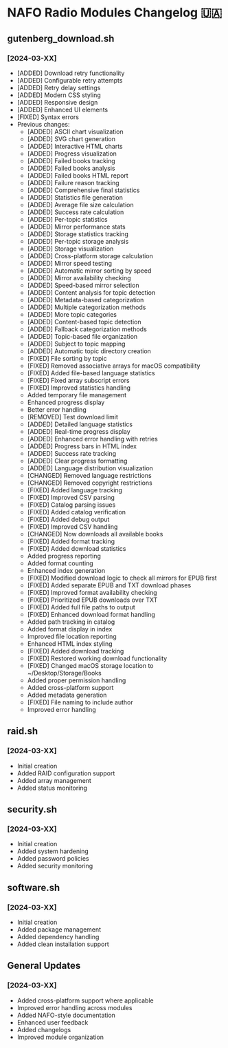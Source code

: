 # NAFO Radio Modules Changelog 🇺🇦

## gutenberg_download.sh
### [2024-03-XX]
- [ADDED] Download retry functionality
- [ADDED] Configurable retry attempts
- [ADDED] Retry delay settings
- [ADDED] Modern CSS styling
- [ADDED] Responsive design
- [ADDED] Enhanced UI elements
- [FIXED] Syntax errors
- Previous changes:
  - [ADDED] ASCII chart visualization
  - [ADDED] SVG chart generation
  - [ADDED] Interactive HTML charts
  - [ADDED] Progress visualization
  - [ADDED] Failed books tracking
  - [ADDED] Failed books analysis
  - [ADDED] Failed books HTML report
  - [ADDED] Failure reason tracking
  - [ADDED] Comprehensive final statistics
  - [ADDED] Statistics file generation
  - [ADDED] Average file size calculation
  - [ADDED] Success rate calculation
  - [ADDED] Per-topic statistics
  - [ADDED] Mirror performance stats
  - [ADDED] Storage statistics tracking
  - [ADDED] Per-topic storage analysis
  - [ADDED] Storage visualization
  - [ADDED] Cross-platform storage calculation
  - [ADDED] Mirror speed testing
  - [ADDED] Automatic mirror sorting by speed
  - [ADDED] Mirror availability checking
  - [ADDED] Speed-based mirror selection
  - [ADDED] Content analysis for topic detection
  - [ADDED] Metadata-based categorization
  - [ADDED] Multiple categorization methods
  - [ADDED] More topic categories
  - [ADDED] Content-based topic detection
  - [ADDED] Fallback categorization methods
  - [ADDED] Topic-based file organization
  - [ADDED] Subject to topic mapping
  - [ADDED] Automatic topic directory creation
  - [FIXED] File sorting by topic
  - [FIXED] Removed associative arrays for macOS compatibility
  - [FIXED] Added file-based language statistics
  - [FIXED] Fixed array subscript errors
  - [FIXED] Improved statistics handling
  - Added temporary file management
  - Enhanced progress display
  - Better error handling
  - [REMOVED] Test download limit
  - [ADDED] Detailed language statistics
  - [ADDED] Real-time progress display
  - [ADDED] Enhanced error handling with retries
  - [ADDED] Progress bars in HTML index
  - [ADDED] Success rate tracking
  - [ADDED] Clear progress formatting
  - [ADDED] Language distribution visualization
  - [CHANGED] Removed language restrictions
  - [CHANGED] Removed copyright restrictions
  - [FIXED] Added language tracking
  - [FIXED] Improved CSV parsing
  - [FIXED] Catalog parsing issues
  - [FIXED] Added catalog verification
  - [FIXED] Added debug output
  - [FIXED] Improved CSV handling
  - [CHANGED] Now downloads all available books
  - [FIXED] Added format tracking
  - [FIXED] Added download statistics
  - Added progress reporting
  - Added format counting
  - Enhanced index generation
  - [FIXED] Modified download logic to check all mirrors for EPUB first
  - [FIXED] Added separate EPUB and TXT download phases
  - [FIXED] Improved format availability checking
  - [FIXED] Prioritized EPUB downloads over TXT
  - [FIXED] Added full file paths to output
  - [FIXED] Enhanced download format handling
  - Added path tracking in catalog
  - Added format display in index
  - Improved file location reporting
  - Enhanced HTML index styling
  - [FIXED] Added download tracking
  - [FIXED] Restored working download functionality
  - [FIXED] Changed macOS storage location to ~/Desktop/Storage/Books
  - Added proper permission handling
  - Added cross-platform support
  - Added metadata generation
  - [FIXED] File naming to include author
  - Improved error handling

## raid.sh
### [2024-03-XX]
- Initial creation
- Added RAID configuration support
- Added array management
- Added status monitoring

## security.sh
### [2024-03-XX]
- Initial creation
- Added system hardening
- Added password policies
- Added security monitoring

## software.sh
### [2024-03-XX]
- Initial creation
- Added package management
- Added dependency handling
- Added clean installation support

## General Updates
### [2024-03-XX]
- Added cross-platform support where applicable
- Improved error handling across modules
- Added NAFO-style documentation
- Enhanced user feedback
- Added changelogs
- Improved module organization 